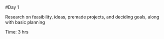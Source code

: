 #Day 1

Research on feasibility, ideas, premade projects, and deciding goals, along with basic planning

Time: 3 hrs
